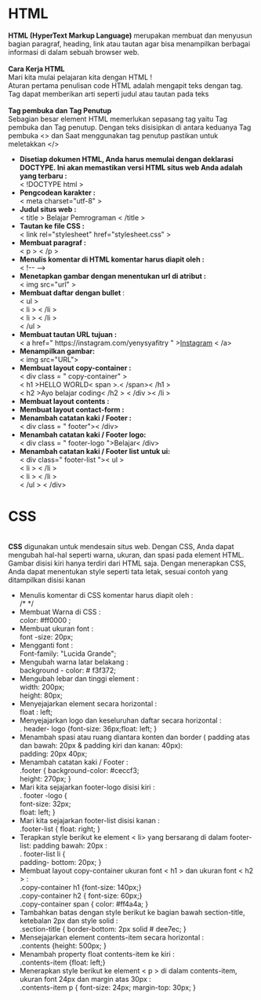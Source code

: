 <b><h1>HTML</h1></b>
<b>HTML (HyperText Markup Language)</b> merupakan  membuat dan menyusun bagian paragraf, heading, link atau tautan agar bisa menampilkan berbagai informasi di dalam sebuah browser web.</br></br>
<b>Cara Kerja HTML</b>
<br>Mari kita mulai pelajaran kita dengan HTML ! </br>
Aturan pertama penulisan code HTML adalah mengapit teks dengan tag. Tag dapat memberikan arti seperti judul atau tautan pada teks </br></br>
<b>Tag pembuka dan Tag Penutup</b></br>
Sebagian besar element HTML memerlukan sepasang tag yaitu Tag pembuka dan Tag penutup. Dengan teks disisipkan di antara keduanya Tag pembuka <> dan Saat menggunakan tag penutup pastikan untuk meletakkan </></br>
<ul>
<li><b>Disetiap dokumen HTML, Anda harus memulai dengan deklarasi DOCTYPE. Ini akan memastikan versi HTML situs web Anda adalah yang terbaru :</b></br>
< !DOCTYPE html ></li>
<li><b>Pengcodean karakter :</b></br> < meta charset="utf-8" ></li>
<li><b>Judul situs web :</b></br> < title > Belajar Pemrograman < /title > </li> 
<li><b>Tautan ke file CSS :</b> </br>< link rel="stylesheet" href="stylesheet.css" ></li>
 <li><b>Membuat paragraf : </b> </br> < p > < /p ></li>
 <li><b>Menulis komentar di HTML komentar harus diapit oleh :</b> </br>< !-- --> </li>
 <li><b>Menetapkan gambar dengan menentukan url di atribut : </b></br> < img src="url" > </li>
 <li><b>Membuat daftar dengan bullet </b>: </b></br>< ul > </br> < li > < /li > </br>< li > < /li > </br>< /ul >
 <li><b>Membuat tautan URL tujuan :</b> </br>  < a href=" https://instagram.com/yenysyafitry " ><a href="https://instagram.com/yenysyafitry">Instagram</a>  < /a></li>
 <li><b>Menampilkan gambar: </b> </br> < img src="URL"></li>
 <li><b>Membuat layout copy-container :</b> </br>< div class = " copy-container" ></br> < h1 >HELLO WORLD< span >.< /span>< /h1 ></br>< h2 >Ayo belajar coding< /h2 > < /div >< /li >
 <li><b>Membuat layout contents :</b> </br>   <div class="contents"> </div></li>
  <li><b>Membuat layout contact-form :</b> </br>  <div class="contact-form"></div></li>
  <li><b>Menambah catatan kaki / Footer : </b></br>< div class = " footer">< /div>  </li>
  <li><b>Menambah catatan kaki / Footer logo: </b></br>< div class = " footer-logo ">Belajar< /div>  </li>
  <li><b>Menambah catatan kaki / Footer list untuk ui: </b></br>< div class=" footer-list ">< ul > </br> < li > < /li > </br>< li > < /li > </br>< /ul > < /div> </li>
</ul>

<b><h1> CSS</h1></b> </br>
<b>CSS</b> digunakan untuk mendesain situs web. Dengan CSS, Anda dapat mengubah hal-hal seperti warna, ukuran, dan spasi pada element HTML. Gambar disisi kiri hanya terdiri dari HTML saja. Dengan menerapkan CSS, Anda dapat menentukan style seperti tata letak, sesuai contoh yang ditampilkan disisi kanan
</br><ul> 
 <li>Menulis komentar di CSS komentar harus diapit oleh :</br> /*  */ </li>
<li>Membuat Warna di CSS :  </br>
color: #ff0000 ;</li>
<li>Membuat ukuran font :</br> font -size: 20px; </li>
<li>Mengganti font :</br>  Font-family: "Lucida Grande"; </li>
<li>Mengubah warna latar belakang :</br> background - color: # f3f372;</li>
<li>Mengubah lebar dan tinggi element :</br>  width: 200px; </br> height: 80px; </li>
<li>Menyejajarkan element secara horizontal :</br>float : left;  </li>
<li>Menyejajarkan logo dan keseluruhan daftar secara horizontal :</br> . header- logo {font-size: 36px;float: left; }</li>
<li>Menambah spasi atau ruang diantara konten dan border ( padding atas dan bawah: 20px & padding kiri dan kanan: 40px): </br> padding: 20px 40px;</li>
<li>Menambah catatan kaki / Footer : </br> .footer { background-color: #ceccf3; </br>
  height: 270px; }</li>
<li>Mari kita sejajarkan footer-logo disisi kiri : </br>. footer -logo { </br>
  font-size: 32px;</br>
  float: left; }</li>
<li>Mari kita sejajarkan footer-list disisi kanan : </br> .footer-list { float: right; }</li>
<li>Terapkan style berikut ke element < li> yang bersarang di dalam footer-list: padding bawah: 20px :</br> . footer-list li {
  </br> padding- bottom: 20px;
}</li>
<li>Membuat layout copy-container ukuran font < h1 > dan ukuran font < h2 > : </br>.copy-container h1 {font-size: 140px;} </br>
.copy-container h2 { font-size: 60px;} </br>
.copy-container span { color: #ff4a4a; }</li>
<li> Tambahkan batas dengan style berikut ke bagian bawah section-title, ketebalan 2px dan style solid :</br>
.section-title { border-bottom: 2px solid # dee7ec; }</li>
<li>Mensejajarkan element contents-item secara horizontal :</br>.contents {height: 500px; }</li>
<li>Menambah property float contents-item ke kiri :</br> .contents-item {float: left;}</li>
<li>Menerapkan style berikut ke element < p > di dalam contents-item, ukuran font 24px dan margin atas 30px : </br> .contents-item p { font-size: 24px; margin-top: 30px; }</li>

</ul>

